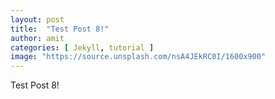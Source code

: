 ```yaml
---
layout: post
title:  "Test Post 8!"
author: amit
categories: [ Jekyll, tutorial ]
image: "https://source.unsplash.com/nsA4JEkRC0I/1600x900"
---
```


Test Post 8!